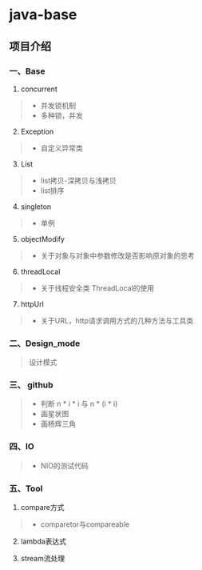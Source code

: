 # java-base

## 项目介绍

### 一、Base

1. concurrent

> - 并发锁机制
> - 多种锁，并发

2. Exception

> - 自定义异常类

3. List

> - list拷贝-深拷贝与浅拷贝
> - list排序

4. singleton

> - 单例

5. objectModify

> - 关于对象与对象中参数修改是否影响原对象的思考

6. threadLocal
> - 关于线程安全类 ThreadLocal的使用

7. httpUrl
> - 关于URL，http请求调用方式的几种方法与工具类

### 二、Design_mode

> 设计模式

### 三、 github

> - 判断 n * i * i 与 n * (i * i)
> - 画星状图
> - 画杨辉三角

### 四、IO

> - NIO的测试代码

### 五、Tool
1. compare方式
> - comparetor与compareable

2. lambda表达式

3. stream流处理
